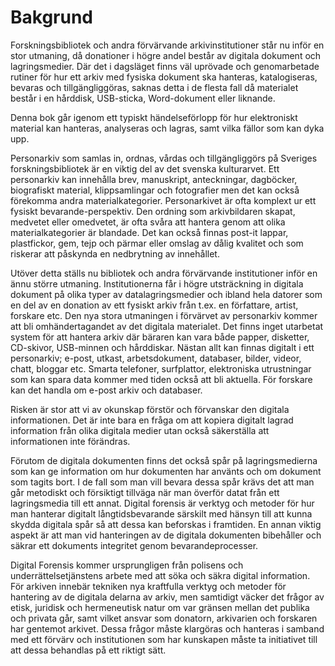 # Bakgrund
Forskningsbibliotek och andra förvärvande arkivinstitutioner står nu inför en stor utmaning, då donationer i högre andel består av digitala dokument och lagringsmedier. Där det i dagsläget finns väl uprövade och genomarbetade rutiner för hur ett arkiv med fysiska dokument ska hanteras, katalogiseras, bevaras och tillgängliggöras, saknas detta i de flesta fall då materialet består i en hårddisk, USB-sticka, Word-dokument eller liknande.

Denna bok går igenom ett typiskt händelseförlopp för hur elektroniskt material kan hanteras, analyseras och lagras, samt vilka fällor som kan dyka upp.


Personarkiv som samlas in, ordnas, vårdas och tillgängliggörs på Sveriges forskningsbibliotek är en viktig del av det svenska kulturarvet. Ett personarkiv kan innehålla brev, manuskript, anteckningar, dagböcker, biografiskt material, klippsamlingar och fotografier men det kan också förekomma andra materialkategorier. Personarkivet är ofta komplext ur ett fysiskt bevarande-perspektiv. Den ordning som arkivbildaren skapat, medvetet eller omedvetet, är ofta svåra att hantera genom att olika materialkategorier är blandade. Det kan också finnas post-it lappar, plastfickor, gem, tejp och pärmar eller omslag av dålig kvalitet och som riskerar att påskynda en nedbrytning av innehållet. 

Utöver detta ställs nu bibliotek och andra förvärvande institutioner inför en ännu större utmaning. Institutionerna får i högre utsträckning in digitala dokument på olika typer av datalagringsmedier och ibland hela datorer som en del av en donation av ett fysiskt arkiv från t.ex. en författare, artist, forskare etc. Den nya stora utmaningen i förvärvet av personarkiv kommer att bli omhändertagandet av det digitala materialet. Det finns inget utarbetat system för att hantera arkiv där bäraren kan vara både papper, disketter, CD-skivor, USB-minnen och hårddiskar. Nästan allt kan finnas digitalt i ett personarkiv; e-post, utkast, arbetsdokument, databaser, bilder, videor, chatt, bloggar etc. Smarta telefoner, surfplattor, elektroniska utrustningar som kan spara data kommer med tiden också att bli aktuella. För forskare kan det handla om e-post arkiv och databaser. 

Risken är stor att vi av okunskap förstör och förvanskar den digitala informationen. Det är inte bara en fråga om att kopiera digitalt lagrad information från olika digitala medier utan också säkerställa att informationen inte förändras. 

Förutom de digitala dokumenten finns det också spår på lagringsmedierna som kan ge information om hur dokumenten har använts och om dokument som tagits bort. I de fall som man vill bevara dessa spår krävs det att man går metodiskt och försiktigt tillväga när man överför datat från ett lagringsmedia till ett annat. Digital forensis är verktyg och metoder för hur man hanterar digitalt långtidsbevarande särskilt med hänsyn till att kunna skydda digitala spår så att dessa kan beforskas i framtiden. En annan viktig aspekt är att man vid hanteringen av de digitala dokumenten bibehåller och säkrar ett dokuments integritet genom bevarandeprocesser. 

Digital Forensis kommer ursprungligen från polisens och underrättelsetjänstens arbete med att söka och säkra digital information. För arkiven innebär tekniken nya kraftfulla verktyg och metoder för hantering av de digitala delarna av arkiv, men samtidigt väcker det frågor av etisk, juridisk och hermeneutisk natur om var gränsen mellan det publika och privata går, samt vilket ansvar som donatorn, arkivarien och forskaren har gentemot arkivet. Dessa frågor måste klargöras och hanteras i samband med ett förvärv och institutionen som har kunskapen måste ta initiativet till att dessa behandlas på ett riktigt sätt.


